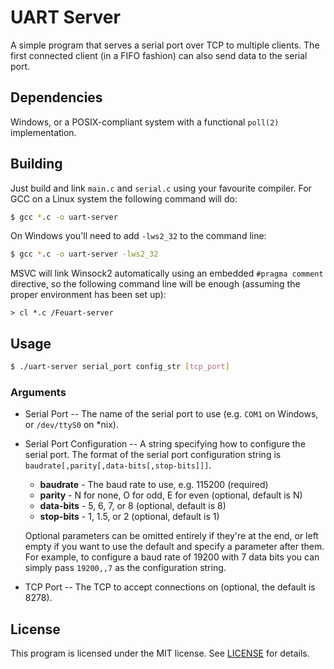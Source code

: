 # UART Server

A simple program that serves a serial port over TCP to multiple clients. The first connected
client (in a FIFO fashion) can also send data to the serial port.

## Dependencies

Windows, or a POSIX-compliant system with a functional `poll(2)` implementation.

## Building

Just build and link `main.c` and `serial.c` using your favourite compiler. For GCC on a Linux
system the following command will do:

```bash
$ gcc *.c -o uart-server
```

On Windows you'll need to add `-lws2_32` to the command line:

```bash
$ gcc *.c -o uart-server -lws2_32
```

MSVC will link Winsock2 automatically using an embedded `#pragma comment` directive, so the
following command line will be enough (assuming the proper environment has been set up):

```batch
> cl *.c /Feuart-server
```

## Usage

```bash
$ ./uart-server serial_port config_str [tcp_port]
```

### Arguments

* Serial Port -- The name of the serial port to use (e.g. `COM1` on Windows, or `/dev/ttyS0` on \*nix).

* Serial Port Configuration -- A string specifying how to configure the serial port. The format of
    the serial port configuration string is `baudrate[,parity[,data-bits[,stop-bits]]]`.

    * **baudrate** - The baud rate to use, e.g. 115200 (required)
    * **parity** - N for none, O for odd, E for even (optional, default is N)
    * **data-bits** - 5, 6, 7, or 8 (optional, default is 8)
    * **stop-bits** - 1, 1.5, or 2 (optional, default is 1)

    Optional parameters can be omitted entirely if they're at the end, or left empty if you want to use
    the default and specify a parameter after them. For example, to configure a baud rate of 19200 with 7
    data bits you can simply pass `19200,,7` as the configuration string.

* TCP Port -- The TCP to accept connections on (optional, the default is 8278).

## License

This program is licensed under the MIT license. See [LICENSE](LICENSE) for details.
